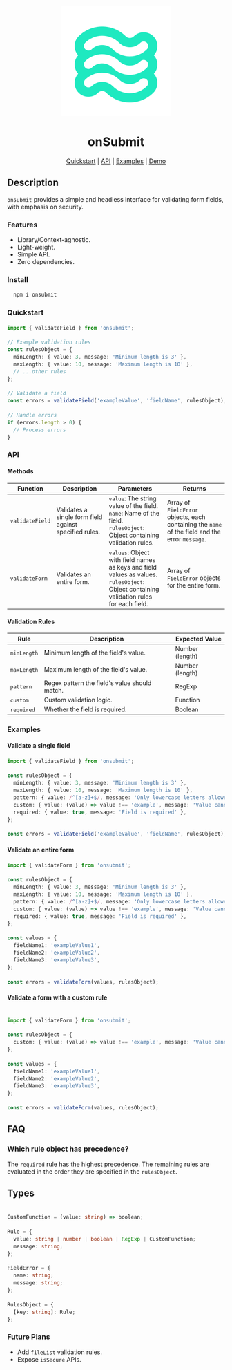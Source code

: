 <div align="center">
        <a href="" title="onsubmit library link">
            <img src="./static/waves-outline-green.svg" alt="onsubmit library logo" />
        </a>

# onSubmit
</div>

<div align="center">

</div>

<p align="center">
  <a href="#quickstart">Quickstart</a> | 
  <a href="#api">API</a> |
  <a href="#examples">Examples</a> |
  <a target="_blank" href="https://on-submit-website.vercel.app/">Demo</a>
</p>

## Description

`onsubmit` provides a simple and headless interface for validating form fields, with emphasis on security.

### Features

- Library/Context-agnostic.
- Light-weight.
- Simple API.
- Zero dependencies.


### Install 

  ```sh
    npm i onsubmit
  ```

### Quickstart


```Typescript
import { validateField } from 'onsubmit';

// Example validation rules
const rulesObject = {
  minLength: { value: 3, message: 'Minimum length is 3' },
  maxLength: { value: 10, message: 'Maximum length is 10' },
  // ...other rules
};

// Validate a field
const errors = validateField('exampleValue', 'fieldName', rulesObject);

// Handle errors
if (errors.length > 0) {
  // Process errors
}
```

### API

#### Methods
| Function        | Description                                           | Parameters                                                        | Returns            |
|-----------------|-------------------------------------------------------|-------------------------------------------------------------------|--------------------|
| `validateField` | Validates a single form field against specified rules.| `value`: The string  value of the field.<br>`name`: Name of the field.<br>`rulesObject`: Object containing validation rules. | Array of `FieldError` objects, each containing the `name` of the field and the error `message`. |
| `validateForm`  | Validates an entire form.                             | `values`: Object with field names as keys and field values as values.<br>`rulesObject`: Object containing validation rules for each field. | Array of `FieldError` objects for the entire form. |

#### Validation Rules

| Rule       | Description                                  | Expected Value     |
|------------|----------------------------------------------|--------------------|
| `minLength`      | Minimum length of the field's value.         | Number (length)    |
| `maxLength`      | Maximum length of the field's value.         | Number (length)    |
| `pattern`  | Regex pattern the field's value should match.| RegExp             |
| `custom`   | Custom validation logic.                     | Function           |
| `required` | Whether the field is required.               | Boolean            |


### Examples


#### Validate a single field

```Typescript
import { validateField } from 'onsubmit';

const rulesObject = {
  minLength: { value: 3, message: 'Minimum length is 3' },
  maxLength: { value: 10, message: 'Maximum length is 10' },
  pattern: { value: /^[a-z]+$/, message: 'Only lowercase letters allowed' },
  custom: { value: (value) => value !== 'example', message: 'Value cannot be "example"' },
  required: { value: true, message: 'Field is required' },
};

const errors = validateField('exampleValue', 'fieldName', rulesObject);
```

#### Validate an entire form

```Typescript
import { validateForm } from 'onsubmit';

const rulesObject = {
  minLength: { value: 3, message: 'Minimum length is 3' },
  maxLength: { value: 10, message: 'Maximum length is 10' },
  pattern: { value: /^[a-z]+$/, message: 'Only lowercase letters allowed' },
  custom: { value: (value) => value !== 'example', message: 'Value cannot be "example"' },
  required: { value: true, message: 'Field is required' },
};

const values = {
  fieldName1: 'exampleValue1',
  fieldName2: 'exampleValue2',
  fieldName3: 'exampleValue3',
};

const errors = validateForm(values, rulesObject);
```

#### Validate a form with a custom rule

```Typescript

import { validateForm } from 'onsubmit';

const rulesObject = {
  custom: { value: (value) => value !== 'example', message: 'Value cannot be "example"' },
};

const values = {
  fieldName1: 'exampleValue1',
  fieldName2: 'exampleValue2',
  fieldName3: 'exampleValue3',
};

const errors = validateForm(values, rulesObject);
```

## FAQ

### Which rule object has precedence?

The `required` rule has the highest precedence. The remaining rules are evaluated in the order they are specified in the `rulesObject`.






## Types 
  
  ```Typescript

  CustomFunction = (value: string) => boolean;

  Rule = {
    value: string | number | boolean | RegExp | CustomFunction;
    message: string;
  };

  FieldError = {
    name: string;
    message: string;
  };

  RulesObject = {
    [key: string]: Rule;
  };
  ```


### Future Plans

- Add `fileList` validation rules.
- Expose `isSecure` APIs.